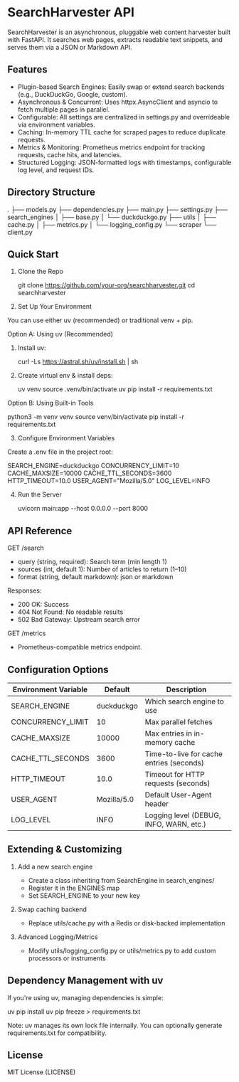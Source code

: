 # SearchHarvester API

SearchHarvester is an asynchronous, pluggable web content harvester built with FastAPI. It searches web pages, extracts readable text snippets, and serves them via a JSON or Markdown API.

## Features

- Plugin-based Search Engines: Easily swap or extend search backends (e.g., DuckDuckGo, Google, custom).
- Asynchronous & Concurrent: Uses httpx.AsyncClient and asyncio to fetch multiple pages in parallel.
- Configurable: All settings are centralized in settings.py and overrideable via environment variables.
- Caching: In-memory TTL cache for scraped pages to reduce duplicate requests.
- Metrics & Monitoring: Prometheus metrics endpoint for tracking requests, cache hits, and latencies.
- Structured Logging: JSON-formatted logs with timestamps, configurable log level, and request IDs.

## Directory Structure

.
├── models.py
├── dependencies.py
├── main.py
├── settings.py
├── search_engines
│   ├── base.py
│   └── duckduckgo.py
├── utils
│   ├── cache.py
│   ├── metrics.py
│   └── logging_config.py
└── scraper
    └── client.py

## Quick Start

1. Clone the Repo

   git clone https://github.com/your-org/searchharvester.git
   cd searchharvester

2. Set Up Your Environment

You can use either uv (recommended) or traditional venv + pip.

Option A: Using uv (Recommended)

1. Install uv:

   curl -Ls https://astral.sh/uv/install.sh | sh

2. Create virtual env & install deps:

   uv venv
   source .venv/bin/activate
   uv pip install -r requirements.txt

Option B: Using Built-in Tools

   python3 -m venv venv
   source venv/bin/activate
   pip install -r requirements.txt

3. Configure Environment Variables

Create a .env file in the project root:

   SEARCH_ENGINE=duckduckgo
   CONCURRENCY_LIMIT=10
   CACHE_MAXSIZE=10000
   CACHE_TTL_SECONDS=3600
   HTTP_TIMEOUT=10.0
   USER_AGENT="Mozilla/5.0"
   LOG_LEVEL=INFO

4. Run the Server

   uvicorn main:app --host 0.0.0.0 --port 8000

## API Reference

GET /search

- query (string, required): Search term (min length 1)
- sources (int, default 1): Number of articles to return (1–10)
- format (string, default markdown): json or markdown

Responses:
- 200 OK: Success
- 404 Not Found: No readable results
- 502 Bad Gateway: Upstream search error

GET /metrics

- Prometheus-compatible metrics endpoint.

## Configuration Options

Environment Variable     | Default       | Description
------------------------ | ------------- | ---------------------------------------------
SEARCH_ENGINE            | duckduckgo    | Which search engine to use
CONCURRENCY_LIMIT        | 10            | Max parallel fetches
CACHE_MAXSIZE            | 10000         | Max entries in in-memory cache
CACHE_TTL_SECONDS        | 3600          | Time-to-live for cache entries (seconds)
HTTP_TIMEOUT             | 10.0          | Timeout for HTTP requests (seconds)
USER_AGENT               | Mozilla/5.0   | Default User-Agent header
LOG_LEVEL                | INFO          | Logging level (DEBUG, INFO, WARN, etc.)

## Extending & Customizing

1. Add a new search engine
   - Create a class inheriting from SearchEngine in search_engines/
   - Register it in the ENGINES map
   - Set SEARCH_ENGINE to your new key

2. Swap caching backend
   - Replace utils/cache.py with a Redis or disk-backed implementation

3. Advanced Logging/Metrics
   - Modify utils/logging_config.py or utils/metrics.py to add custom processors or instruments

## Dependency Management with uv

If you're using uv, managing dependencies is simple:

   uv pip install <package-name>
   uv pip freeze > requirements.txt

Note: uv manages its own lock file internally. You can optionally generate requirements.txt for compatibility.

## License

MIT License (LICENSE)
